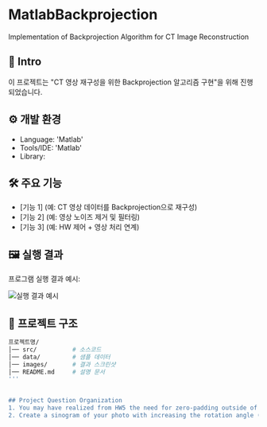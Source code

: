 # MatlabBackprojection
Implementation of Backprojection Algorithm for CT Image Reconstruction

## 📖 Intro
이 프로젝트는 "CT 영상 재구성을 위한 Backprojection 알고리즘 구현"을 위해 진행되었습니다.



## ⚙️ 개발 환경
- Language: 'Matlab'
- Tools/IDE: 'Matlab'
- Library: 



## 🛠 주요 기능
- [기능 1] (예: CT 영상 데이터를 Backprojection으로 재구성)
- [기능 2] (예: 영상 노이즈 제거 및 필터링)
- [기능 3] (예: HW 제어 + 영상 처리 연계)



## 🖼 실행 결과
프로그램 실행 결과 예시:  

![실행 결과 예시](./images/result.png)



## 📂 프로젝트 구조
```bash
프로젝트명/
│── src/          # 소스코드
│── data/         # 샘플 데이터
│── images/       # 결과 스크린샷
│── README.md     # 설명 문서
'''


## Project Question Organization
1. You may have realized from HW5 the need for zero-padding outside of your photo in order to avoid image artifacts from the filtered backprojection reconstruction. Determine the smallest size of zero-padded image for your photo. Discuss the reason for your selection for the size. In the following tasks, use the zero-padded image.
2. Create a sinogram of your photo with increasing the rotation angle (Δθ) by 1 degree (i.e., 180 angles), and show it. Here, implement by yourself the image rotation operation with the nearest neighbor interpolation method.
